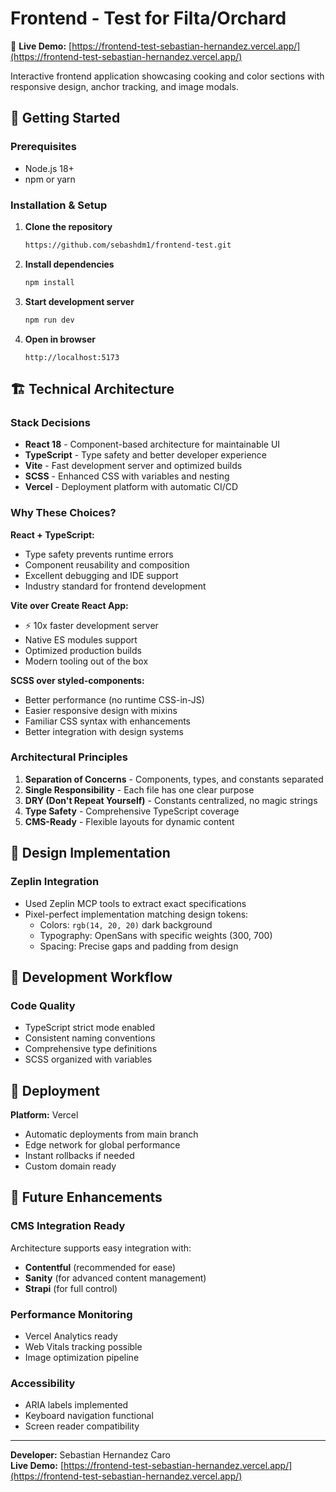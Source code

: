 # Frontend - Test for Filta/Orchard

🚀 **Live Demo:** [https://frontend-test-sebastian-hernandez.vercel.app/](https://frontend-test-sebastian-hernandez.vercel.app/)

Interactive frontend application showcasing cooking and color sections with responsive design, anchor tracking, and image modals.

## 🚀 Getting Started

### **Prerequisites**
- Node.js 18+ 
- npm or yarn

### **Installation & Setup**

1. **Clone the repository**
   ```bash
   https://github.com/sebashdm1/frontend-test.git
   ```

2. **Install dependencies**
   ```bash
   npm install
   ```

3. **Start development server**
   ```bash
   npm run dev
   ```

4. **Open in browser**
   ```
   http://localhost:5173
   ```

## 🏗️ Technical Architecture

### **Stack Decisions**

- **React 18** - Component-based architecture for maintainable UI
- **TypeScript** - Type safety and better developer experience  
- **Vite** - Fast development server and optimized builds
- **SCSS** - Enhanced CSS with variables and nesting
- **Vercel** - Deployment platform with automatic CI/CD

### **Why These Choices?**

**React + TypeScript:**
- Type safety prevents runtime errors
- Component reusability and composition
- Excellent debugging and IDE support
- Industry standard for frontend development

**Vite over Create React App:**
- ⚡ 10x faster development server
- Native ES modules support
- Optimized production builds
- Modern tooling out of the box

**SCSS over styled-components:**
- Better performance (no runtime CSS-in-JS)
- Easier responsive design with mixins
- Familiar CSS syntax with enhancements
- Better integration with design systems


### **Architectural Principles**

1. **Separation of Concerns** - Components, types, and constants separated
2. **Single Responsibility** - Each file has one clear purpose
3. **DRY (Don't Repeat Yourself)** - Constants centralized, no magic strings
4. **Type Safety** - Comprehensive TypeScript coverage
5. **CMS-Ready** - Flexible layouts for dynamic content

## 🎨 Design Implementation

### **Zeplin Integration**

- Used Zeplin MCP tools to extract exact specifications
- Pixel-perfect implementation matching design tokens:
  - Colors: `rgb(14, 20, 20)` dark background
  - Typography: OpenSans with specific weights (300, 700)
  - Spacing: Precise gaps and padding from design


## 🔧 Development Workflow

### **Code Quality**
- TypeScript strict mode enabled
- Consistent naming conventions
- Comprehensive type definitions
- SCSS organized with variables


## 🚀 Deployment

**Platform:** Vercel
- Automatic deployments from main branch
- Edge network for global performance
- Instant rollbacks if needed
- Custom domain ready

## 🔮 Future Enhancements

### **CMS Integration Ready**
Architecture supports easy integration with:
- **Contentful** (recommended for ease)
- **Sanity** (for advanced content management)  
- **Strapi** (for full control)

### **Performance Monitoring**
- Vercel Analytics ready
- Web Vitals tracking possible
- Image optimization pipeline

### **Accessibility**
- ARIA labels implemented
- Keyboard navigation functional
- Screen reader compatibility

---

**Developer:** Sebastian Hernandez Caro  
**Live Demo:** [https://frontend-test-sebastian-hernandez.vercel.app/](https://frontend-test-sebastian-hernandez.vercel.app/)
